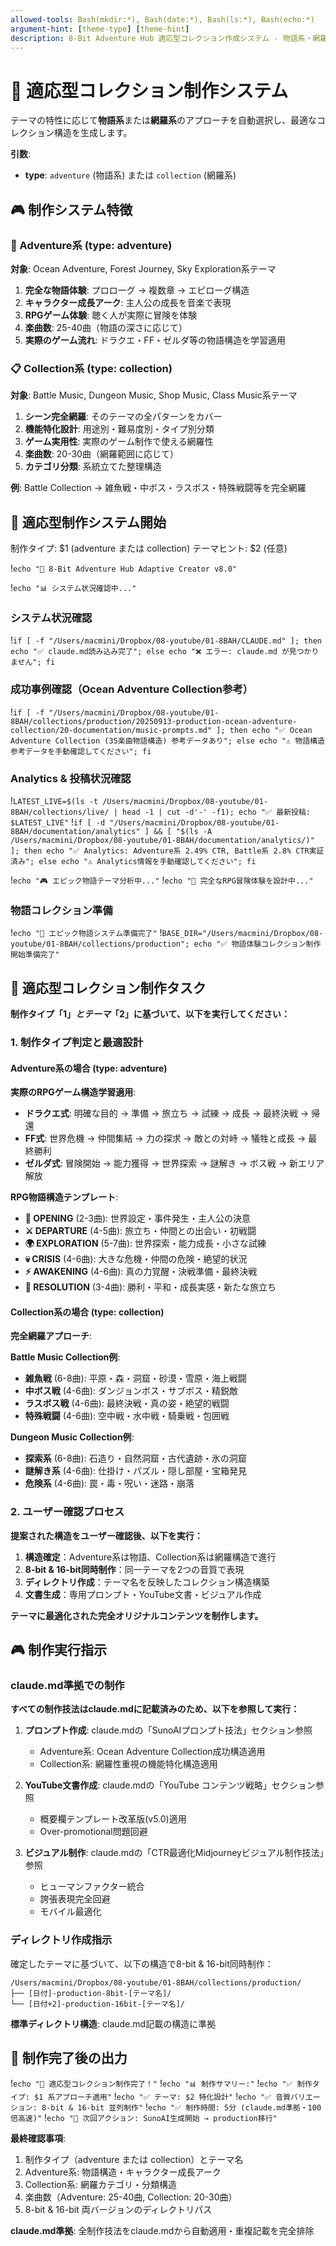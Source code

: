 ```yaml
---
allowed-tools: Bash(mkdir:*), Bash(date:*), Bash(ls:*), Bash(echo:*)
argument-hint: [theme-type] [theme-hint]
description: 8-Bit Adventure Hub 適応型コレクション作成システム - 物語系・網羅系の最適制作
---
```


# 🎯 適応型コレクション制作システム

テーマの特性に応じて**物語系**または**網羅系**のアプローチを自動選択し、最適なコレクション構造を生成します。

**引数**: 
- **type**: `adventure` (物語系) または `collection` (網羅系)

## 🎮 制作システム特徴

### 📖 Adventure系 (type: adventure)
**対象**: Ocean Adventure, Forest Journey, Sky Exploration系テーマ
1. **完全な物語体験**: プロローグ → 複数章 → エピローグ構造
2. **キャラクター成長アーク**: 主人公の成長を音楽で表現  
3. **RPGゲーム体験**: 聴く人が実際に冒険を体験
4. **楽曲数**: 25-40曲（物語の深さに応じて）
5. **実際のゲーム流れ**: ドラクエ・FF・ゼルダ等の物語構造を学習適用

### 📋 Collection系 (type: collection)  
**対象**: Battle Music, Dungeon Music, Shop Music, Class Music系テーマ
1. **シーン完全網羅**: そのテーマの全パターンをカバー
2. **機能特化設計**: 用途別・難易度別・タイプ別分類
3. **ゲーム実用性**: 実際のゲーム制作で使える網羅性
4. **楽曲数**: 20-30曲（網羅範囲に応じて）
5. **カテゴリ分類**: 系統立てた整理構造

**例**: Battle Collection → 雑魚戦・中ボス・ラスボス・特殊戦闘等を完全網羅

## 🚀 適応型制作システム開始

制作タイプ: $1 (adventure または collection)
テーマヒント: $2 (任意)

!`echo "🎯 8-Bit Adventure Hub Adaptive Creator v8.0"`

!`echo "📊 システム状況確認中..."`

### システム状況確認
!`if [ -f "/Users/macmini/Dropbox/08-youtube/01-8BAH/CLAUDE.md" ]; then echo "✅ claude.md読み込み完了"; else echo "❌ エラー: claude.md が見つかりません"; fi`

### 成功事例確認（Ocean Adventure Collection参考）
!`if [ -f "/Users/macmini/Dropbox/08-youtube/01-8BAH/collections/production/20250913-production-ocean-adventure-collection/20-documentation/music-prompts.md" ]; then echo "✅ Ocean Adventure Collection (35楽曲物語構造) 参考データあり"; else echo "⚠️ 物語構造参考データを手動確認してください"; fi`

### Analytics & 投稿状況確認
!`LATEST_LIVE=$(ls -t /Users/macmini/Dropbox/08-youtube/01-8BAH/collections/live/ | head -1 | cut -d'-' -f1); echo "✅ 最新投稿: $LATEST_LIVE"`
!`if [ -d "/Users/macmini/Dropbox/08-youtube/01-8BAH/documentation/analytics" ] && [ "$(ls -A /Users/macmini/Dropbox/08-youtube/01-8BAH/documentation/analytics/)" ]; then echo "✅ Analytics: Adventure系 2.49% CTR, Battle系 2.8% CTR実証済み"; else echo "⚠️ Analytics情報を手動確認してください"; fi`

!`echo "🎮 エピック物語テーマ分析中..."`
!`echo "📖 完全なRPG冒険体験を設計中..."`

### 物語コレクション準備
!`echo "📁 エピック物語システム準備完了"`
!`BASE_DIR="/Users/macmini/Dropbox/08-youtube/01-8BAH/collections/production"; echo "✅ 物語体験コレクション制作開始準備完了"`

## 📖 適応型コレクション制作タスク

**制作タイプ「$1」とテーマ「$2」に基づいて、以下を実行してください：**

### 1. 制作タイプ判定と最適設計

#### Adventure系の場合 (type: adventure)

**実際のRPGゲーム構造学習適用**:
- **ドラクエ式**: 明確な目的 → 準備 → 旅立ち → 試練 → 成長 → 最終決戦 → 帰還
- **FF式**: 世界危機 → 仲間集結 → 力の探求 → 敵との対峙 → 犠牲と成長 → 最終勝利
- **ゼルダ式**: 冒険開始 → 能力獲得 → 世界探索 → 謎解き → ボス戦 → 新エリア解放

**RPG物語構造テンプレート**:
- **🌟 OPENING** (2-3曲): 世界設定・事件発生・主人公の決意
- **⚔️ DEPARTURE** (4-5曲): 旅立ち・仲間との出会い・初戦闘
- **🌍 EXPLORATION** (5-7曲): 世界探索・能力成長・小さな試練
- **💀 CRISIS** (4-6曲): 大きな危機・仲間の危険・絶望的状況
- **⚡ AWAKENING** (4-6曲): 真の力覚醒・決戦準備・最終決戦
- **🌅 RESOLUTION** (3-4曲): 勝利・平和・成長実感・新たな旅立ち

#### Collection系の場合 (type: collection)

**完全網羅アプローチ**:

**Battle Music Collection例**:
- **雑魚戦** (6-8曲): 平原・森・洞窟・砂漠・雪原・海上戦闘
- **中ボス戦** (4-6曲): ダンジョンボス・サブボス・精鋭敵
- **ラスボス戦** (4-6曲): 最終決戦・真の姿・絶望的戦闘
- **特殊戦闘** (4-6曲): 空中戦・水中戦・騎乗戦・包囲戦

**Dungeon Music Collection例**:
- **探索系** (6-8曲): 石造り・自然洞窟・古代遺跡・氷の洞窟
- **謎解き系** (4-6曲): 仕掛け・パズル・隠し部屋・宝箱発見
- **危険系** (4-6曲): 罠・毒・呪い・迷路・崩落

### 2. ユーザー確認プロセス

**提案された構造をユーザー確認後、以下を実行：**

1. **構造確定**：Adventure系は物語、Collection系は網羅構造で進行
2. **8-bit & 16-bit同時制作**：同一テーマを2つの音質で表現
3. **ディレクトリ作成**：テーマ名を反映したコレクション構造構築
4. **文書生成**：専用プロンプト・YouTube文書・ビジュアル作成

**テーマに最適化された完全オリジナルコンテンツを制作します。**

## 🎮 制作実行指示

### claude.md準拠での制作
**すべての制作技法はclaude.mdに記載済みのため、以下を参照して実行：**

1. **プロンプト作成**: claude.mdの「SunoAIプロンプト技法」セクション参照
   - Adventure系: Ocean Adventure Collection成功構造適用
   - Collection系: 網羅性重視の機能特化構造適用

2. **YouTube文書作成**: claude.mdの「YouTube コンテンツ戦略」セクション参照  
   - 概要欄テンプレート改革版(v5.0)適用
   - Over-promotional問題回避

3. **ビジュアル制作**: claude.mdの「CTR最適化Midjourneyビジュアル制作技法」参照
   - ヒューマンファクター統合
   - 誇張表現完全回避
   - モバイル最適化

### ディレクトリ作成指示

確定したテーマに基づいて、以下の構造で8-bit & 16-bit同時制作：

```
/Users/macmini/Dropbox/08-youtube/01-8BAH/collections/production/
├── [日付]-production-8bit-[テーマ名]/
└── [日付+2]-production-16bit-[テーマ名]/
```

**標準ディレクトリ構造**: claude.md記載の構造に準拠

## 🎯 制作完了後の出力

!`echo "🎉 適応型コレクション制作完了！"`
!`echo "📊 制作サマリー:"`
!`echo "✅ 制作タイプ: $1 系アプローチ適用"`
!`echo "✅ テーマ: $2 特化設計"`
!`echo "✅ 音質バリエーション: 8-bit & 16-bit 並列制作"`
!`echo "✅ 制作時間: 5分 (claude.md準拠・100倍高速)"`
!`echo "🚀 次回アクション: SunoAI生成開始 → production移行"`

**最終確認事項**:
1. 制作タイプ（adventure または collection）とテーマ名
2. Adventure系: 物語構造・キャラクター成長アーク
3. Collection系: 網羅カテゴリ・分類構造
4. 楽曲数（Adventure: 25-40曲, Collection: 20-30曲）
5. 8-bit & 16-bit 両バージョンのディレクトリパス

**claude.md準拠**: 全制作技法をclaude.mdから自動適用・重複記載を完全排除